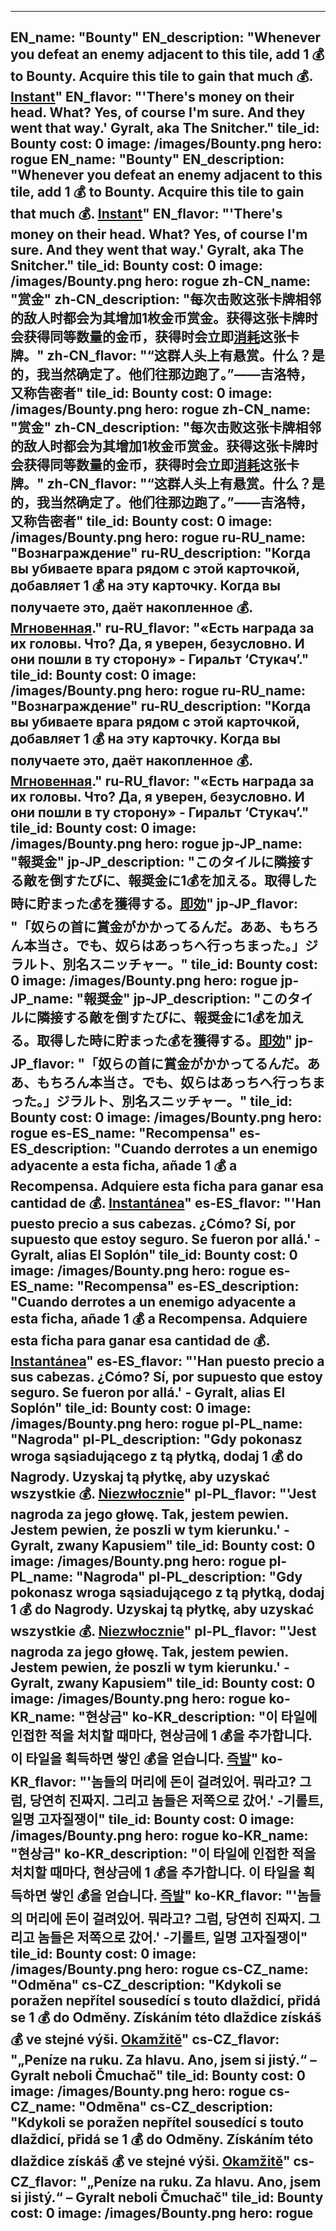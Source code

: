 ---

EN_name: "Bounty"
EN_description: "Whenever you defeat an enemy adjacent to this tile, add 1 💰 to Bounty. Acquire this tile to gain that much 💰. <u><u>Instant</u></u>"
EN_flavor: "'There's money on their head. What? Yes, of course I'm sure. And they went that way.' Gyralt, aka The Snitcher."
tile_id: Bounty
cost: 0
image: /images/Bounty.png
hero: rogue
EN_name: "Bounty"
EN_description: "Whenever you defeat an enemy adjacent to this tile, add 1 💰 to Bounty. Acquire this tile to gain that much 💰. <u><u>Instant</u></u>"
EN_flavor: "'There's money on their head. What? Yes, of course I'm sure. And they went that way.' Gyralt, aka The Snitcher."
tile_id: Bounty
cost: 0
image: /images/Bounty.png
hero: rogue
zh-CN_name: "赏金"
zh-CN_description: "每次击败这张卡牌相邻的敌人时都会为其增加1枚金币赏金。获得这张卡牌时会获得同等数量的金币，获得时会立即<u>消耗</u>这张卡牌。"
zh-CN_flavor: "“这群人头上有悬赏。什么？是的，我当然确定了。他们往那边跑了。”——吉洛特，又称告密者"
tile_id: Bounty
cost: 0
image: /images/Bounty.png
hero: rogue
zh-CN_name: "赏金"
zh-CN_description: "每次击败这张卡牌相邻的敌人时都会为其增加1枚金币赏金。获得这张卡牌时会获得同等数量的金币，获得时会立即<u>消耗</u>这张卡牌。"
zh-CN_flavor: "“这群人头上有悬赏。什么？是的，我当然确定了。他们往那边跑了。”——吉洛特，又称告密者"
tile_id: Bounty
cost: 0
image: /images/Bounty.png
hero: rogue
ru-RU_name: "Вознаграждение"
ru-RU_description: "Когда вы убиваете врага рядом с этой карточкой, добавляет 1 💰 на эту карточку. Когда вы получаете это, даёт накопленное 💰. <u><u>Мгновенная</u></u>."
ru-RU_flavor: "«Есть награда за их головы. Что? Да, я уверен, безусловно. И они пошли в ту сторону» - Гиральт ‘Стукач’."
tile_id: Bounty
cost: 0
image: /images/Bounty.png
hero: rogue
ru-RU_name: "Вознаграждение"
ru-RU_description: "Когда вы убиваете врага рядом с этой карточкой, добавляет 1 💰 на эту карточку. Когда вы получаете это, даёт накопленное 💰. <u><u>Мгновенная</u></u>."
ru-RU_flavor: "«Есть награда за их головы. Что? Да, я уверен, безусловно. И они пошли в ту сторону» - Гиральт ‘Стукач’."
tile_id: Bounty
cost: 0
image: /images/Bounty.png
hero: rogue
jp-JP_name: "報奨金"
jp-JP_description: "このタイルに隣接する敵を倒すたびに、報奨金に1💰を加える。取得した時に貯まった💰を獲得する。<u><u>即効</u></u>"
jp-JP_flavor: "「奴らの首に賞金がかかってるんだ。ああ、もちろん本当さ。でも、奴らはあっちへ行っちまった。」ジラルト、別名スニッチャー。"
tile_id: Bounty
cost: 0
image: /images/Bounty.png
hero: rogue
jp-JP_name: "報奨金"
jp-JP_description: "このタイルに隣接する敵を倒すたびに、報奨金に1💰を加える。取得した時に貯まった💰を獲得する。<u><u>即効</u></u>"
jp-JP_flavor: "「奴らの首に賞金がかかってるんだ。ああ、もちろん本当さ。でも、奴らはあっちへ行っちまった。」ジラルト、別名スニッチャー。"
tile_id: Bounty
cost: 0
image: /images/Bounty.png
hero: rogue
es-ES_name: "Recompensa"
es-ES_description: "Cuando derrotes a un enemigo adyacente a esta ficha, añade 1 💰 a Recompensa. Adquiere esta ficha para ganar esa cantidad de 💰. <u><u>Instantánea</u></u>"
es-ES_flavor: "'Han puesto precio a sus cabezas. ¿Cómo? Sí, por supuesto que estoy seguro. Se fueron por allá.' - Gyralt, alias El Soplón"
tile_id: Bounty
cost: 0
image: /images/Bounty.png
hero: rogue
es-ES_name: "Recompensa"
es-ES_description: "Cuando derrotes a un enemigo adyacente a esta ficha, añade 1 💰 a Recompensa. Adquiere esta ficha para ganar esa cantidad de 💰. <u><u>Instantánea</u></u>"
es-ES_flavor: "'Han puesto precio a sus cabezas. ¿Cómo? Sí, por supuesto que estoy seguro. Se fueron por allá.' - Gyralt, alias El Soplón"
tile_id: Bounty
cost: 0
image: /images/Bounty.png
hero: rogue
pl-PL_name: "Nagroda"
pl-PL_description: "Gdy pokonasz wroga sąsiadującego z tą płytką, dodaj 1 💰 do Nagrody. Uzyskaj tą płytkę, aby uzyskać wszystkie 💰. <u><u>Niezwłocznie</u></u>"
pl-PL_flavor: "'Jest nagroda za jego głowę. Tak, jestem pewien. Jestem pewien, że poszli w tym kierunku.' - Gyralt, zwany Kapusiem"
tile_id: Bounty
cost: 0
image: /images/Bounty.png
hero: rogue
pl-PL_name: "Nagroda"
pl-PL_description: "Gdy pokonasz wroga sąsiadującego z tą płytką, dodaj 1 💰 do Nagrody. Uzyskaj tą płytkę, aby uzyskać wszystkie 💰. <u><u>Niezwłocznie</u></u>"
pl-PL_flavor: "'Jest nagroda za jego głowę. Tak, jestem pewien. Jestem pewien, że poszli w tym kierunku.' - Gyralt, zwany Kapusiem"
tile_id: Bounty
cost: 0
image: /images/Bounty.png
hero: rogue
ko-KR_name: "현상금"
ko-KR_description: "이 타일에 인접한 적을 처치할 때마다, 현상금에 1 💰을 추가합니다. 이 타일을 획득하면 쌓인 💰을 얻습니다. <u><u>즉발</u></u>"
ko-KR_flavor: "'놈들의 머리에 돈이 걸려있어. 뭐라고? 그럼, 당연히 진짜지. 그리고 놈들은 저쪽으로 갔어.' -기롤트, 일명 고자질쟁이"
tile_id: Bounty
cost: 0
image: /images/Bounty.png
hero: rogue
ko-KR_name: "현상금"
ko-KR_description: "이 타일에 인접한 적을 처치할 때마다, 현상금에 1 💰을 추가합니다. 이 타일을 획득하면 쌓인 💰을 얻습니다. <u><u>즉발</u></u>"
ko-KR_flavor: "'놈들의 머리에 돈이 걸려있어. 뭐라고? 그럼, 당연히 진짜지. 그리고 놈들은 저쪽으로 갔어.' -기롤트, 일명 고자질쟁이"
tile_id: Bounty
cost: 0
image: /images/Bounty.png
hero: rogue
cs-CZ_name: "Odměna"
cs-CZ_description: "Kdykoli se poražen nepřítel sousedící s touto dlaždicí, přidá se 1 💰 do Odměny. Získáním této dlaždice získáš 💰 ve stejné výši. <u><u>Okamžitě</u></u>"
cs-CZ_flavor: "„Peníze na ruku. Za hlavu. Ano, jsem si jistý.“ – Gyralt neboli Čmuchač"
tile_id: Bounty
cost: 0
image: /images/Bounty.png
hero: rogue
cs-CZ_name: "Odměna"
cs-CZ_description: "Kdykoli se poražen nepřítel sousedící s touto dlaždicí, přidá se 1 💰 do Odměny. Získáním této dlaždice získáš 💰 ve stejné výši. <u><u>Okamžitě</u></u>"
cs-CZ_flavor: "„Peníze na ruku. Za hlavu. Ano, jsem si jistý.“ – Gyralt neboli Čmuchač"
tile_id: Bounty
cost: 0
image: /images/Bounty.png
hero: rogue
---